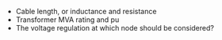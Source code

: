 * Cable length, or inductance and resistance
* Transformer MVA rating and pu
* The voltage regulation at which node should be considered?
